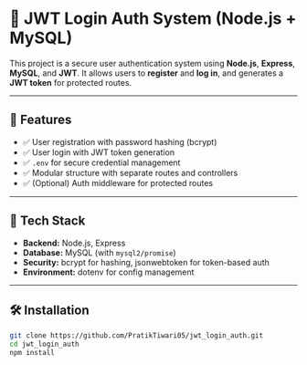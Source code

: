 # 🔐 JWT Login Auth System (Node.js + MySQL)

This project is a secure user authentication system using **Node.js**, **Express**, **MySQL**, and **JWT**. It allows users to **register** and **log in**, and generates a **JWT token** for protected routes.

---

## 🚀 Features

- ✅ User registration with password hashing (bcrypt)
- ✅ User login with JWT token generation
- ✅ `.env` for secure credential management
- ✅ Modular structure with separate routes and controllers
- ✅ (Optional) Auth middleware for protected routes

---

## 🧠 Tech Stack

- **Backend:** Node.js, Express
- **Database:** MySQL (with `mysql2/promise`)
- **Security:** bcrypt for hashing, jsonwebtoken for token-based auth
- **Environment:** dotenv for config management

---

## 🛠️ Installation

```bash
git clone https://github.com/PratikTiwari05/jwt_login_auth.git
cd jwt_login_auth
npm install
